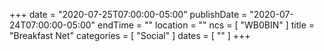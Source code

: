 +++
date = "2020-07-25T07:00:00-05:00"
publishDate = "2020-07-24T07:00:00-05:00"
endTime = ""
location = ""
ncs = [ "WB0BIN" ]
title = "Breakfast Net"
categories = [ "Social" ]
dates = [ "" ]
+++
